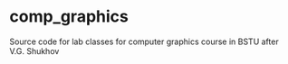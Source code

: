 # comp_graphics
Source code for lab classes for computer graphics course in BSTU after V.G. Shukhov
